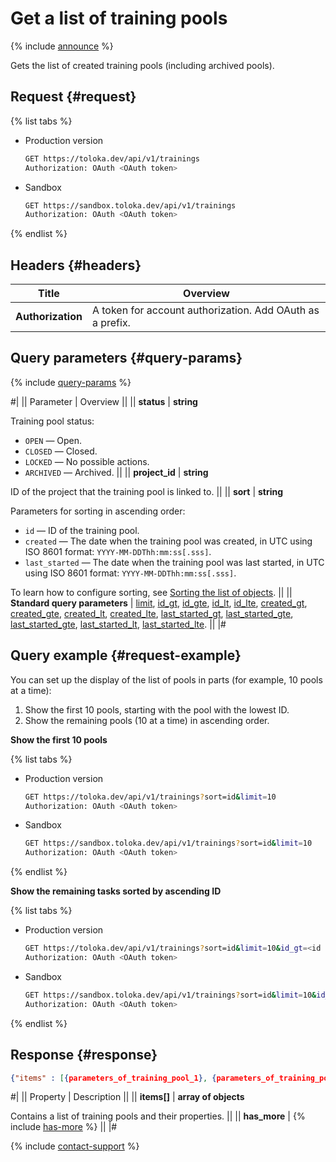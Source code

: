 # Get a list of training pools

{% include [announce](../_includes/announce.md) %}

Gets the list of created training pools (including archived pools).

## Request {#request}

{% list tabs %}

- Production version

  ```bash
  GET https://toloka.dev/api/v1/trainings
  Authorization: OAuth <OAuth token>
  ```

- Sandbox

  ```bash
  GET https://sandbox.toloka.dev/api/v1/trainings
  Authorization: OAuth <OAuth token>
  ```

{% endlist %}

## Headers {#headers}

Title | Overview
----- | -----
**Authorization** | A token for account authorization. Add OAuth as a prefix.

## Query parameters {#query-params}

{% include [query-params](../_includes/query-params.md) %}

#|
|| Parameter | Overview  ||
|| **status** | **string**

Training pool status:

- `OPEN` — Open.
- `CLOSED` — Closed.
- `LOCKED` — No possible actions.
- `ARCHIVED` — Archived. ||
|| **project_id** | **string**

ID of the project that the training pool is linked to. ||
|| **sort** | **string**

Parameters for sorting in ascending order:

- `id` — ID of the training pool.
- `created` — The date when the training pool was created, in UTC using ISO 8601 format: `YYYY-MM-DDThh:mm:ss[.sss]`.
- `last_started` — The date when the training pool was last started, in UTC using ISO 8601 format: `YYYY-MM-DDThh:mm:ss[.sss]`.

To learn how to configure sorting, see [Sorting the list of objects](sorting.md). ||
|| **Standard query parameters** | [limit](./standard-query-parameters.md#limit), [id_gt](./standard-query-parameters.md#id_gt), [id_gte](./standard-query-parameters.md#id_gte), [id_lt](./standard-query-parameters.md#id_lt), [id_lte](./standard-query-parameters.md#id_lte), [created_gt](./standard-query-parameters.md#created_gt), [created_gte](./standard-query-parameters.md#created_gte), [created_lt](./standard-query-parameters.md#created_lt), [created_lte](./standard-query-parameters.md#created_lte), [last_started_gt](./standard-query-parameters.md#last_started_gt), [last_started_gte](./standard-query-parameters.md#last_started_gte), [last_started_gte](./standard-query-parameters.md#last_started_gte), [last_started_lt](./standard-query-parameters.md#last_started_lt), [last_started_lte](./standard-query-parameters.md#last_started_lte). ||
|#

## Query example {#request-example}

You can set up the display of the list of pools in parts (for example, 10 pools at a time):

1. Show the first 10 pools, starting with the pool with the lowest ID.
1. Show the remaining pools (10 at a time) in ascending order.

**Show the first 10 pools**

{% list tabs %}

- Production version

  ```bash
  GET https://toloka.dev/api/v1/trainings?sort=id&limit=10
  Authorization: OAuth <OAuth token>
  ```

- Sandbox

  ```bash
  GET https://sandbox.toloka.dev/api/v1/trainings?sort=id&limit=10
  Authorization: OAuth <OAuth token>
  ```

{% endlist %}

**Show the remaining tasks sorted by ascending ID**

{% list tabs %}

- Production version

  ```bash
  GET https://toloka.dev/api/v1/trainings?sort=id&limit=10&id_gt=<id of the last training from the previous response>
  Authorization: OAuth <OAuth token>
  ```

- Sandbox

  ```bash
  GET https://sandbox.toloka.dev/api/v1/trainings?sort=id&limit=10&id_gt=<id of the last training from the previous response>
  Authorization: OAuth <OAuth token>
  ```

{% endlist %}

## Response {#response}

```json
{"items" : [{parameters_of_training_pool_1}, {parameters_of_training_pool_2}, ... {parameters_of_training_pool__n_}], "has_more": false}
```

#|
|| Property | Description ||
|| **items[]** | **array of objects**

Contains a list of training pools and their properties. ||
|| **has_more** | {% include [has-more](../_includes/has-more.md) %} ||
|#

{% include [contact-support](../../guide/_includes/contact-support.md) %}